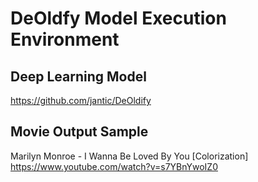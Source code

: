 # DeOldfy Model Execution Environment

## Deep Learning Model
https://github.com/jantic/DeOldify

## Movie Output Sample
Marilyn Monroe - I Wanna Be Loved By You [Colorization]  
https://www.youtube.com/watch?v=s7YBnYwoIZ0


